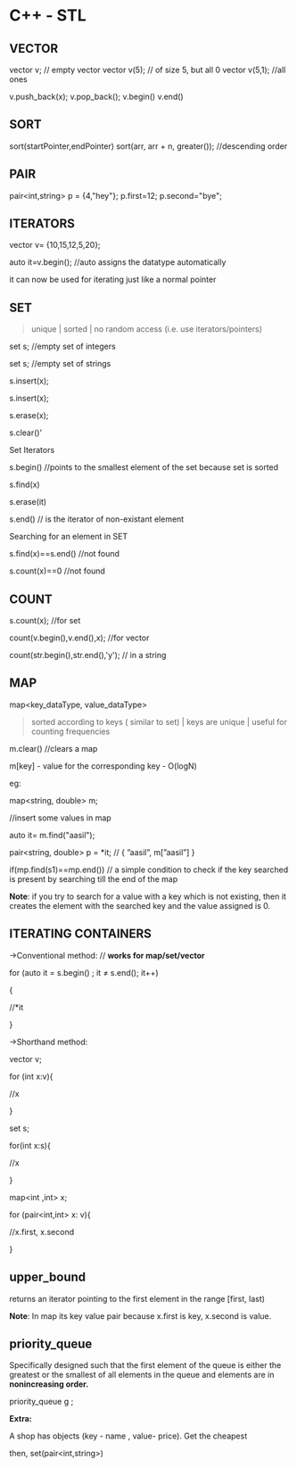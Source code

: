 # C++ - STL

## **VECTOR**

vector <int> v; // empty vector
vector <int> v(5); // of size 5, but all 0
vector <int> v(5,1); //all ones

v.push_back(x); v.pop_back();
v.begin()   v.end()

## **SORT**

sort(startPointer,endPointer)
sort(arr, arr + n, greater<int>()); //descending order

## **PAIR**

pair<int,string> p = {4,"hey"};
p.first=12;
p.second="bye";

## **ITERATORS**

vector<int> v= {10,15,12,5,20};

auto it=v.begin(); //auto assigns the datatype automatically 

it can now be used for iterating just like a normal pointer

## **SET**

> unique | sorted | no random access (i.e. use iterators/pointers)
> 

set<int> s; //empty set of integers

set<string> s; //empty set of strings

s.insert(x);

s.insert(x);

s.erase(x); 

s.clear()’

Set Iterators

s.begin() //points to the smallest element of the set because set is sorted

s.find(x)

s.erase(it) 

s.end() // is the iterator of non-existant element

Searching for an element in SET

s.find(x)==s.end() //not found

s.count(x)==0 //not found

## **COUNT**

s.count(x); //for set

count(v.begin(),v.end(),x); //for vector

count(str.begin(),str.end(),'y'); // in  a string

## **MAP**

map<key_dataType, value_dataType>

> sorted according to keys ( similar to set) | keys are unique | useful for counting frequencies
> 

m.clear() //clears a map

m[key] - value for the corresponding key - O(logN)

eg:

map<string, double> m;

//insert some values in map

auto it= m.find("aasil");

pair<string, double> p  = *it; // { ”aasil”, m[”aasil”] }

if(mp.find(s1)==mp.end()) // a simple condition to check if the key searched is present by searching till the end of the map

**Note**: if you try to search for a value with a key which is not existing, then it creates the element with the searched key and the value assigned is 0.    

## **ITERATING CONTAINERS**

->Conventional method: // **works for map/set/vector**

for (auto it = s.begin() ; it ≠ s.end(); it++)

{

//*it

}

->Shorthand method:

vector <int> v;

for (int x:v){

//x

}

set<int> s;

for(int x:s){

//x

}

map<int ,int> x;

for (pair<int,int> x: v){

//x.first, x.second

}

  
## **upper_bound**

returns an iterator pointing to the first element in the range [first, last)
  
**Note**: In map its key value pair because x.first is key, x.second is value.

## **priority_queue**
Specifically designed such that the first element of the queue is either 
the greatest or the smallest of all elements in the queue and elements are in 
**nonincreasing order.**

priority_queue<int> g ;
  
**Extra:**

A shop has objects (key - name , value- price). Get the cheapest

then, set(pair<int,string>)
